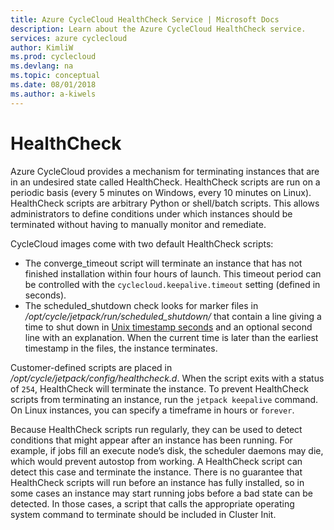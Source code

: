 ```yaml
---
title: Azure CycleCloud HealthCheck Service | Microsoft Docs
description: Learn about the Azure CycleCloud HealthCheck service.
services: azure cyclecloud
author: KimliW
ms.prod: cyclecloud
ms.devlang: na
ms.topic: conceptual
ms.date: 08/01/2018
ms.author: a-kiwels
---
```


# HealthCheck

Azure CycleCloud provides a mechanism for terminating instances that are in an undesired state called HealthCheck. HealthCheck scripts are run on a periodic basis (every 5 minutes on Windows, every 10 minutes on Linux). HealthCheck scripts are arbitrary Python or shell/batch scripts. This allows administrators to define conditions under which instances should be terminated without having to manually monitor and remediate.

CycleCloud images come with two default HealthCheck scripts:

* The converge_timeout script will terminate an instance that has not finished installation within four hours of launch. This timeout period can be controlled with the `cyclecloud.keepalive.timeout` setting (defined in seconds).
* The scheduled_shutdown check looks for marker files in _/opt/cycle/jetpack/run/scheduled_shutdown/_ that contain a line giving a time to shut down in [Unix timestamp seconds](https://en.wikipedia.org/wiki/Unix_time) and an optional second line with an explanation. When the current time is later than the earliest timestamp in the files, the instance terminates.

Customer­-defined scripts are placed in _/opt/cycle/jetpack/config/healthcheck.d_. When the script exits with a status of `254`, HealthCheck will terminate the instance. To prevent HealthCheck scripts from terminating an instance, run the `jetpack keepalive` command. On Linux instances, you can specify a timeframe in hours or `forever`.

Because HealthCheck scripts run regularly, they can be used to detect conditions that might
appear after an instance has been running. For example, if jobs fill an execute node’s disk, the
scheduler daemons may die, which would prevent autostop from working. A HealthCheck script
can detect this case and terminate the instance. There is no guarantee that HealthCheck scripts
will run before an instance has fully installed, so in some cases an instance may start running
jobs before a bad state can be detected. In those cases, a script that calls the appropriate
operating system command to terminate should be included in Cluster­ Init.
